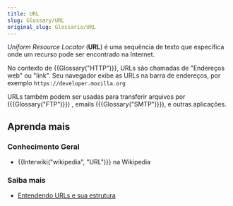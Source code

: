 ```yaml
---
title: URL
slug: Glossary/URL
original_slug: Glossario/URL
---
```

_Uniform Resource Locator_ (**URL**) é uma sequência de texto que especifica onde um recurso pode ser encontrado na Internet.

No contexto de {{Glossary("HTTP")}}, URLs são chamadas de "Endereços web" ou "link". Seu navegador exibe as URLs na barra de endereços, por exemplo `https://developer.mozilla.org`

URLs também podem ser usadas para transferir arquivos por ({{Glossary("FTP")}}) , emails ({{Glossary("SMTP")}}), e outras aplicações.

## Aprenda mais

### Conhecimento Geral

- {{Interwiki("wikipedia", "URL")}} na Wikipedia

### Saiba mais

- [Entendendo URLs e sua estrutura](/en-US/Learn/Understanding_URLs)
